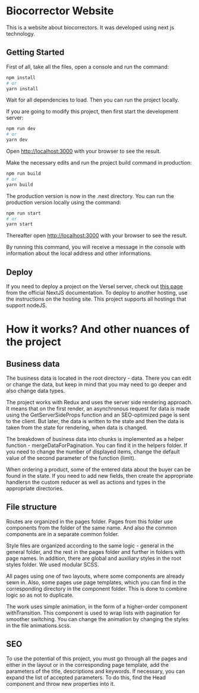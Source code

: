 # Biocorrector Website

This is a website about biocorrectors. It was developed using next js technology. 

## Getting Started

First of all, take all the files, open a console and run the command: 

```bash
npm install
# or
yarn install
```
Wait for all dependencies to load. Then you can run the project locally.

If you are going to modify this project, then first start the development server:

```bash
npm run dev
# or
yarn dev
```

Open [http://localhost:3000](http://localhost:3000) with your browser to see the result.

Make the necessary edits and run the project build command in production:

```bash
npm run build
# or
yarn build
```

The production version is now in the .next directory. You can run the production version locally using the command:

```bash
npm run start
# or
yarn start
```

Thereafter open [http://localhost:3000](http://localhost:3000) with your browser to see the result.

By running this command, you will receive a message in the console with information about the local address and other informations.

## Deploy

If you need to deploy a project on the Versel server, check out [this page](https://nextjs.org/learn/basics/deploying-nextjs-app/deploy) from the official NextJS documentation. To deploy to another hosting, use the instructions on the hosting site. This project supports all hostings that support nodeJS.

# How it works? And other nuances of the project

## Business data

The business data is located in the root directory - data. There you can edit or change the data, but keep in mind that you may need to go deeper and also change data types. 

The project works with Redux and uses the server side rendering approach. It means that on the first render, an asynchronous request for data is made using the GetServerSideProps function and an SEO-optimized page is sent to the client. But later, the data is written to the state and then the data is taken from the state for rendering, when data is changed.

The breakdown of business data into chunks is implemented as a helper function - mergeDataForPagination. You can find it in the helpers folder. If you need to change the number of displayed items, change the default value of the second parameter of the function (limit).

When ordering a product, some of the entered data about the buyer can be found in the state. If you need to add new fields, then create the appropriate handlersn the custom reducer as well as actions and types in the appropriate directories.

## File structure

Routes are organized in the pages folder. Pages from this folder use components from the folder of the same name. And also the common components are in a separate common folder. 

Style files are organized according to the same logic - general in the general folder, and the rest in the pages folder and further in folders with page names. In addition, there are global and auxiliary styles in the root styles folder. We used modular SCSS. 

All pages using one of two layouts, where some components are already sewn in. Also, some pages use page templates, which you can find in the corresponding directory in the component folder. This is done to combine logic so as not to duplicate.

The work uses simple animation, in the form of a higher-order component withTransition. This component is used to wrap lists with pagination for smoother switching. You can change the animation by changing the styles in the file animations.scss. 

## SEO 

To use the potential of this project, you must go through all the pages and either in the layout or in the corresponding page template, add the parameters of the title, descriptions and keywords. If necessary, you can expand the list of accepted parameters. To do this, find the Head component and throw new properties into it.